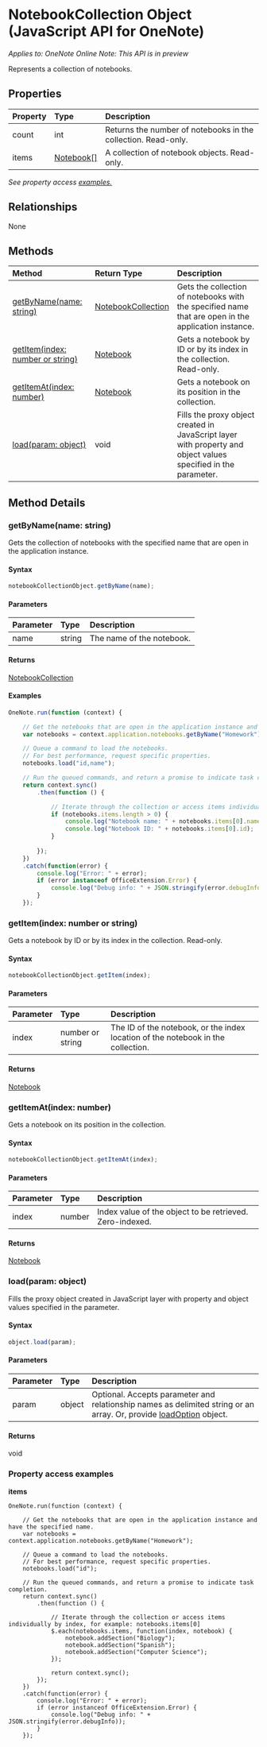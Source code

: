 # NotebookCollection Object (JavaScript API for OneNote)

_Applies to: OneNote Online_
_Note: This API is in preview_

Represents a collection of notebooks.

## Properties

| Property	   | Type	|Description
|:---------------|:--------|:----------|
|count|int|Returns the number of notebooks in the collection. Read-only.|
|items|[Notebook[]](notebook.md)|A collection of notebook objects. Read-only.|

_See property access [examples.](#property-access-examples)_

## Relationships
None


## Methods

| Method		   | Return Type	|Description|
|:---------------|:--------|:----------|
|[getByName(name: string)](#getbynamename-string)|[NotebookCollection](notebookcollection.md)|Gets the collection of notebooks with the specified name that are open in the application instance.|
|[getItem(index: number or string)](#getitemindex-number-or-string)|[Notebook](notebook.md)|Gets a notebook by ID or by its index in the collection. Read-only.|
|[getItemAt(index: number)](#getitematindex-number)|[Notebook](notebook.md)|Gets a notebook on its position in the collection.|
|[load(param: object)](#loadparam-object)|void|Fills the proxy object created in JavaScript layer with property and object values specified in the parameter.|

## Method Details


### getByName(name: string)
Gets the collection of notebooks with the specified name that are open in the application instance.

#### Syntax
```js
notebookCollectionObject.getByName(name);
```

#### Parameters
| Parameter	   | Type	|Description|
|:---------------|:--------|:----------|
|name|string|The name of the notebook.|

#### Returns
[NotebookCollection](notebookcollection.md)

#### Examples
```js
OneNote.run(function (context) {

    // Get the notebooks that are open in the application instance and have the specified name.
    var notebooks = context.application.notebooks.getByName("Homework");

    // Queue a command to load the notebooks. 
    // For best performance, request specific properties.           
    notebooks.load("id,name");

    // Run the queued commands, and return a promise to indicate task completion.
    return context.sync()
        .then(function () {

            // Iterate through the collection or access items individually by index, for example: notebooks.items[0]
            if (notebooks.items.length > 0) {
                console.log("Notebook name: " + notebooks.items[0].name);
                console.log("Notebook ID: " + notebooks.items[0].id);
            }
                
        });
    })
    .catch(function(error) {
        console.log("Error: " + error);
        if (error instanceof OfficeExtension.Error) {
            console.log("Debug info: " + JSON.stringify(error.debugInfo));
        }
    });
```

### getItem(index: number or string)
Gets a notebook by ID or by its index in the collection. Read-only.

#### Syntax
```js
notebookCollectionObject.getItem(index);
```

#### Parameters
| Parameter	   | Type	|Description|
|:---------------|:--------|:----------|
|index|number or string|The ID of the notebook, or the index location of the notebook in the collection.|

#### Returns
[Notebook](notebook.md)

### getItemAt(index: number)
Gets a notebook on its position in the collection.

#### Syntax
```js
notebookCollectionObject.getItemAt(index);
```

#### Parameters
| Parameter	   | Type	|Description|
|:---------------|:--------|:----------|
|index|number|Index value of the object to be retrieved. Zero-indexed.|

#### Returns
[Notebook](notebook.md)

### load(param: object)
Fills the proxy object created in JavaScript layer with property and object values specified in the parameter.

#### Syntax
```js
object.load(param);
```

#### Parameters
| Parameter	   | Type	|Description|
|:---------------|:--------|:----------|
|param|object|Optional. Accepts parameter and relationship names as delimited string or an array. Or, provide [loadOption](loadoption.md) object.|

#### Returns
void
### Property access examples

**items**
```
OneNote.run(function (context) {

    // Get the notebooks that are open in the application instance and have the specified name.
    var notebooks = context.application.notebooks.getByName("Homework");

    // Queue a command to load the notebooks. 
    // For best performance, request specific properties.           
    notebooks.load("id");

    // Run the queued commands, and return a promise to indicate task completion.
    return context.sync()
        .then(function () {

            // Iterate through the collection or access items individually by index, for example: notebooks.items[0]
            $.each(notebooks.items, function(index, notebook) {
                notebook.addSection("Biology");
                notebook.addSection("Spanish");
                notebook.addSection("Computer Science");
            });
            
            return context.sync();
        });
    })
    .catch(function(error) {
        console.log("Error: " + error);
        if (error instanceof OfficeExtension.Error) {
            console.log("Debug info: " + JSON.stringify(error.debugInfo));
        }
    });
```

